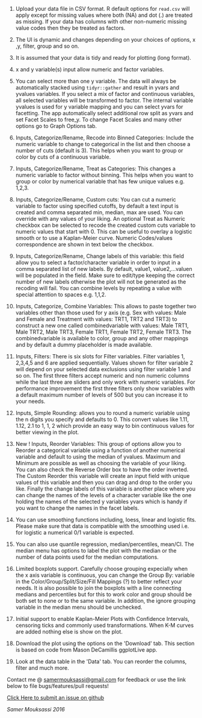 1. Upload your data file in CSV format. R default options for `read.csv` will apply except for missing values where both (NA) and dot (.) are treated as missing. If your data has columns with other non-numeric missing value codes then they be treated as factors.

2. The UI is dynamic and changes depending on your choices of options, x ,y, filter, group and so on.


3. It is assumed that your data is tidy and ready for plotting (long format).

4. x and y variable(s) input allow numeric and factor variables.

5. You can select more than one y variable. The data will always be automatically stacked using `tidyr::gather` and result in yvars and yvalues variables. If you select a mix of factor and continuous variables, all selected variables will be transformed to factor. The internal variable yvalues is used for y variable mapping and you can select yvars for facetting. The app automatically select additional row split as yvars and set Facet Scales to free_y. To change Facet Scales and many other options go to Graph Options tab.

6. Inputs, Categorize/Rename, Recode into Binned Categories: Include the numeric variable to change to categorical in the list and then choose a number of cuts (default is 3). This helps when you want to group or color by cuts of a continuous variable.

7. Inputs, Categorize/Rename, Treat as Categories: This changes a numeric variable to factor without binning. This helps when you want to group or color by numerical variable that has few unique values e.g. 1,2,3.

8. Inputs, Categorize/Rename, Custom cuts: You can cut a numeric variable to factor using specified cutoffs, by default a text input is created and  comma separated min, median, max are used. You can override with any values of your liking. An optional Treat as Numeric checkbox can be selected to recode the created custom cuts variable to numeric values that start with 0. This can be useful to overlay a logistic smooth or to use a Kaplan-Meier curve. Numeric Codes/values correspondence are shown in text below the checkbox.

9. Inputs, Categorize/Rename, Change labels of this variable: this field allow you to select a factor/character variable in order to input in a comma separated list of new labels. By default, value1, value2,...valuen will be populated in the field. Make sure to edit/type keeping the correct number of new labels otherwise the plot will not be generated as the recoding will fail. You can combine levels by repeating a value with special attention to spaces e.g. 1,1,2.

10. Inputs, Categorize, Combine Variables: This allows to paste together two variables other than those used for y axis (e.g. Sex with values: Male and Female and Treatment with values: TRT1, TRT2 and TRT3) to construct a new one called combinedvariable with values: Male TRT1, Male TRT2, Male TRT3, Female TRT1, Female TRT2, Female TRT3. The combinedvariable is available to color, group and any other mappings and by default a dummy placeholder is made available.

11. Inputs, Filters: There is six slots for Filter variables. Filter variables 1, 2,3,4,5 and 6 are applied sequentially. Values shown for filter variable 2 will depend on your selected data exclusions using filter variable 1 and so on. The first three filters accept numeric and non numeric columns while the last three are sliders and only work with numeric variables. For performance improvement the first three filters only show variables with a default maximum number of levels of 500 but you can increase it to your needs.

12. Inputs, Simple Rounding: allows you to round a numeric variable using the n digits you specify and defaults to 0. This convert values like 1.11, 1.12, 2.1 to 1, 1, 2 which provide an easy way to bin continuous values for better viewing in the plot.

13. New ! Inputs, Reorder Variables: This group of options allow you to Reorder a categorical variable using a function of another numerical variable and default to using the median of yvalues. Maximum and Minimum are possible as well as choosing the variable of your liking. You can also check the Reverse Order box to have the order inverted. The Custom Reorder this variable will create an input field with unique values of this variable and then you can drag and drop to the order you like. Finally the change labels of this variable is another place where you can change the names of the levels of a character variable like the one holding the names of the selected y variables yvars which is handy if you want to change the names in the facet labels. 

14. You can use smoothing functions including, loess, linear and logistic fits. Please make sure that data is compatible with the smoothing used i.e. for logistic a numerical 0/1 variable is expected.

15. You can also use quantile regression, median/percentiles, mean/CI. The median menu has options to label the plot with the median or the number of data points used for the median computations.

16. Limited boxplots support. Carefully choose grouping expecially when the x axis variable is continuous, you can change the Group By: variable in the Color/Group/Split/Size/Fill Mappings (?) to better reflect your needs. It is also possible to join the boxplots with a line connecting medians and percentiles but for this to work color and group should be both set to none or to the same variable. In addition, the ignore grouping variable in the median menu should be unchecked.

17. Initial support to enable Kaplan-Meier Plots with Confidence Intervals, censoring ticks and commonly used transformations. When K-M curves are added nothing else is show on the plot.

18. Download the plot using the options on the 'Download' tab. This section is based on code from Mason DeCamillis ggplotLive app.

19. Look at the data table in the 'Data' tab. You can reorder the columns, filter and much more.


Contact me @ samermouksassi@gmail.com for feedback or use the link below to file bugs/features/pull requests!

<a href="https://github.com/smouksassi/ggplotwithyourdata/issues" target="_blank">Click Here to submit an issue on github</a>

*Samer Mouksassi 2016*

